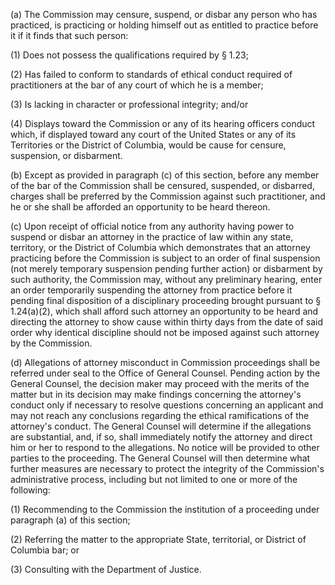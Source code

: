 (a) The Commission may censure, suspend, or disbar any person who has practiced, is practicing or holding himself out as entitled to practice before it if it finds that such person:

(1) Does not possess the qualifications required by § 1.23;

(2) Has failed to conform to standards of ethical conduct required of practitioners at the bar of any court of which he is a member;

(3) Is lacking in character or professional integrity; and/or

(4) Displays toward the Commission or any of its hearing officers conduct which, if displayed toward any court of the United States or any of its Territories or the District of Columbia, would be cause for censure, suspension, or disbarment.

(b) Except as provided in paragraph (c) of this section, before any member of the bar of the Commission shall be censured, suspended, or disbarred, charges shall be preferred by the Commission against such practitioner, and he or she shall be afforded an opportunity to be heard thereon.

(c) Upon receipt of official notice from any authority having power to suspend or disbar an attorney in the practice of law within any state, territory, or the District of Columbia which demonstrates that an attorney practicing before the Commission is subject to an order of final suspension (not merely temporary suspension pending further action) or disbarment by such authority, the Commission may, without any preliminary hearing, enter an order temporarily suspending the attorney from practice before it pending final disposition of a disciplinary proceeding brought pursuant to § 1.24(a)(2), which shall afford such attorney an opportunity to be heard and directing the attorney to show cause within thirty days from the date of said order why identical discipline should not be imposed against such attorney by the Commission.

(d) Allegations of attorney misconduct in Commission proceedings shall be referred under seal to the Office of General Counsel. Pending action by the General Counsel, the decision maker may proceed with the merits of the matter but in its decision may make findings concerning the attorney's conduct only if necessary to resolve questions concerning an applicant and may not reach any conclusions regarding the ethical ramifications of the attorney's conduct. The General Counsel will determine if the allegations are substantial, and, if so, shall immediately notify the attorney and direct him or her to respond to the allegations. No notice will be provided to other parties to the proceeding. The General Counsel will then determine what further measures are necessary to protect the integrity of the Commission's administrative process, including but not limited to one or more of the following:

(1) Recommending to the Commission the institution of a proceeding under paragraph (a) of this section;

(2) Referring the matter to the appropriate State, territorial, or District of Columbia bar; or

(3) Consulting with the Department of Justice.

